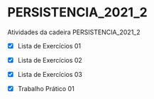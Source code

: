 # PERSISTENCIA_2021_2

Atividades da cadeira PERSISTENCIA_2021_2

- [x] Lista de Exercícios 01

- [x] Lista de Exercícios 02

- [x] Lista de Exercícios 03

- [x] Trabalho Prático 01
